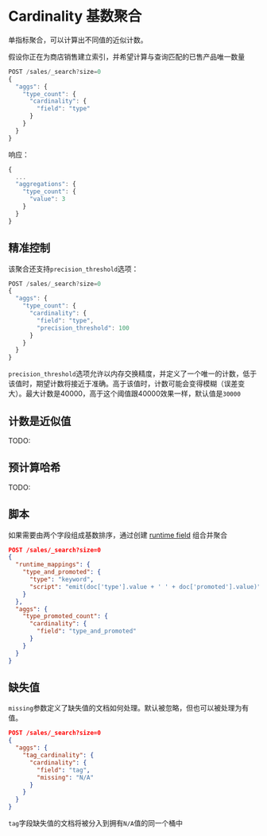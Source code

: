 # Cardinality 基数聚合
单指标聚合，可以计算出不同值的近似计数。

假设你正在为商店销售建立索引，并希望计算与查询匹配的已售产品唯一数量

```js
POST /sales/_search?size=0
{
  "aggs": {
    "type_count": {
      "cardinality": {
        "field": "type"
      }
    }
  }
}
```

响应：

```javascript
{
  ...
  "aggregations": {
    "type_count": {
      "value": 3
    }
  }
}
```

## 精准控制
该聚合还支持`precision_threshold`选项：

```js
POST /sales/_search?size=0
{
  "aggs": {
    "type_count": {
      "cardinality": {
        "field": "type",
        "precision_threshold": 100 
      }
    }
  }
}
```

`precision_threshold`选项允许以内存交换精度，并定义了一个唯一的计数，低于该值时，期望计数将接近于准确。高于该值时，计数可能会变得模糊（误差变大）。最大计数是40000，高于这个阈值跟40000效果一样，默认值是`30000`

## 计数是近似值
TODO:

## 预计算哈希
TODO:

## 脚本
如果需要由两个字段组成基数排序，通过创建 [runtime field](https://www.elastic.co/guide/en/elasticsearch/reference/7.15/runtime.html) 组合并聚合

```json
POST /sales/_search?size=0
{
  "runtime_mappings": {
    "type_and_promoted": {
      "type": "keyword",
      "script": "emit(doc['type'].value + ' ' + doc['promoted'].value)"
    }
  },
  "aggs": {
    "type_promoted_count": {
      "cardinality": {
        "field": "type_and_promoted"
      }
    }
  }
}
```

## 缺失值
`missing`参数定义了缺失值的文档如何处理。默认被忽略，但也可以被处理为有值。

```json
POST /sales/_search?size=0
{
  "aggs": {
    "tag_cardinality": {
      "cardinality": {
        "field": "tag",
        "missing": "N/A" 
      }
    }
  }
}
```

`tag`字段缺失值的文档将被分入到拥有`N/A`值的同一个桶中

